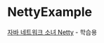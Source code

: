 # NettyExample
[자바 네트워크 소녀 Netty](http://www.hanbit.co.kr/book/look.html?isbn=978-89-6848-224-3) - 학습용
